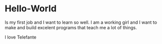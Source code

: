 # Hello-World

Is my first job and I want to learn so well. I am a working girl and I want to make and build excelent programs that teach me a lot of things.

I love Telefante
